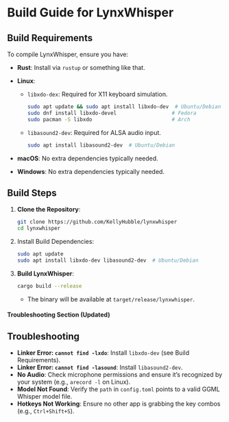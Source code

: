 # Build Guide for LynxWhisper

## Build Requirements

To compile LynxWhisper, ensure you have:

- **Rust**: Install via `rustup` or something like that.
  
- **Linux**:
    - `libxdo-dex`: Required for X11 keyboard simulation.
        ```bash
        sudo apt update && sudo apt install libxdo-dev  # Ubuntu/Debian
        sudo dnf install libxdo-devel                  # Fedora
        sudo pacman -S libxdo                          # Arch
        ```
    - `libasound2-dev`: Required for ALSA audio input.
        ```bash
        sudo apt install libasound2-dev  # Ubuntu/Debian
        ```
- **macOS**: No extra dependencies typically needed.
- **Windows**: No extra dependencies typically needed.


## Build Steps

1. **Clone the Repository**:
   ```bash
   git clone https://github.com/KellyHubble/lynxwhisper
   cd lynxwhisper
   ```
2. Install Build Dependencies:
   ```bash
   sudo apt update
   sudo apt install libxdo-dev libasound2-dev  # Ubuntu/Debian
   ```
3. **Build LynxWhisper**:
   ```bash
   cargo build --release
   ```
   - The binary will be available at `target/release/lynxwhisper`.


#### Troubleshooting Section (Updated)

## Troubleshooting

- **Linker Error: `cannot find -lxdo`**: Install `libxdo-dev` (see Build Requirements).
- **Linker Error: `cannot find -lasound`**: Install `libasound2-dev`.
- **No Audio**: Check microphone permissions and ensure it’s recognized by your system (e.g., `arecord -l` on Linux).
- **Model Not Found**: Verify the `path` in `config.toml` points to a valid GGML Whisper model file.
- **Hotkeys Not Working**: Ensure no other app is grabbing the key combos (e.g., `Ctrl+Shift+S`).